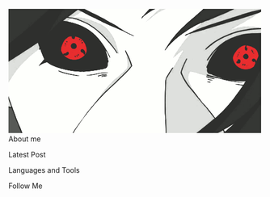 [![Header](https://github.com/artjomrozhkov/artjomrozhkov/blob/main/assets/QIzl.gif)](https://www.youtube.com/watch?v=_WAI_4T_PoM&ab_channel=GIJIN-Topic)
About me

Latest Post

Languages and Tools

Follow Me